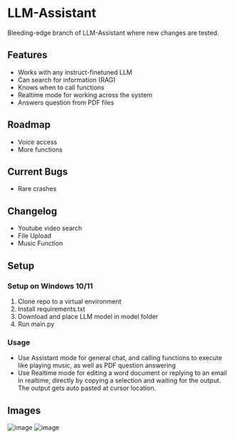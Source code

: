 # LLM-Assistant
Bleeding-edge branch of LLM-Assistant where new changes are tested.

## Features
* Works with any instruct-finetuned LLM
* Can search for information (RAG)
* Knows when to call functions
* Realtime mode for working across the system
* Answers question from PDF files

## Roadmap
* Voice access
* More functions

## Current Bugs
* Rare crashes

## Changelog
* Youtube video search
* File Upload
* Music Function

## Setup
### Setup on Windows 10/11
1. Clone repo to a virtual environment
2. Install requirements.txt
3. Download and place LLM model in model folder
4. Run main.py

### Usage
* Use Assistant mode for general chat, and calling functions to execute like playing music, as well as PDF question answering
* Use Realtime mode for editing a word document or replying to an email in realtime, directly by copying a selection and waiting for the output. The output gets auto pasted at cursor location.

## Images

![image](https://github.com/Rivridis/LLM-Assistant/assets/97879757/eb5f1d46-a607-40b1-8275-19c92fafa14f)
![image](https://github.com/Rivridis/LLM-Assistant/assets/97879757/2897b287-95b7-4a24-9979-1abe2325013d)



